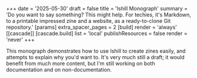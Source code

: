 +++
date = '2025-05-30'
draft = false
title = 'Ishill Monograph'
summary = 'Do you want to say something? This might help. For techies, it's Markdown, to a printable impressed zine and a website, as a ready-to-clone Git repository.'
[params]
    extra_spacer_pages = 2
[build]
  render = 'always'
[[cascade]]
  [cascade.build]
    list = 'local'
    publishResources = false
    render = 'never'
+++

This monograph demonstrates how to use Ishill to create zines easily, and attempts to explain why you'd want to. It's very much still a draft; it would benefit from much more content, but I'm still working on both documentation and on non-documentation.